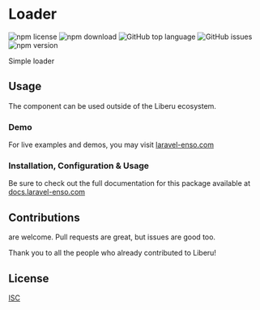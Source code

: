 # Loader

![npm license](https://img.shields.io/npm/l/@liberu-ui/scroll-to-top.svg) 
![npm download](https://img.shields.io/npm/dm/@liberu-ui/scroll-to-top.svg) 
![GitHub top language](https://img.shields.io/github/languages/top/liberu-ui/scroll-to-top.svg) 
![GitHub issues](https://img.shields.io/github/issues/liberu-ui/scroll-to-top.svg) 
![npm version](https://img.shields.io/npm/v/@liberu-ui/scroll-to-top.svg) 

Simple loader

## Usage
The component can be used outside of the Liberu ecosystem.

### Demo

For live examples and demos, you may visit [laravel-enso.com](https://www.laravel-enso.com)

### Installation, Configuration & Usage

Be sure to check out the full documentation for this package available at [docs.laravel-enso.com](https://docs.laravel-enso.com/frontend/scroll-to-top.html)

## Contributions

are welcome. Pull requests are great, but issues are good too.

Thank you to all the people who already contributed to Liberu!

## License

[ISC](https://opensource.org/licenses/ISC)
